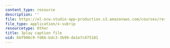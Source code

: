 ```yaml
---
content_type: resource
description: ''
file: https://ol-ocw-studio-app-production.s3.amazonaws.com/courses/res-6-012-introduction-to-probability-spring-2018/bbf908c9fd66bdc33b99da1e7c475181_AVVbUKstn8A.srt
file_type: application/x-subrip
resourcetype: Other
title: 3play caption file
uid: bbf908c9-fd66-bdc3-3b99-da1e7c475181
---
```

